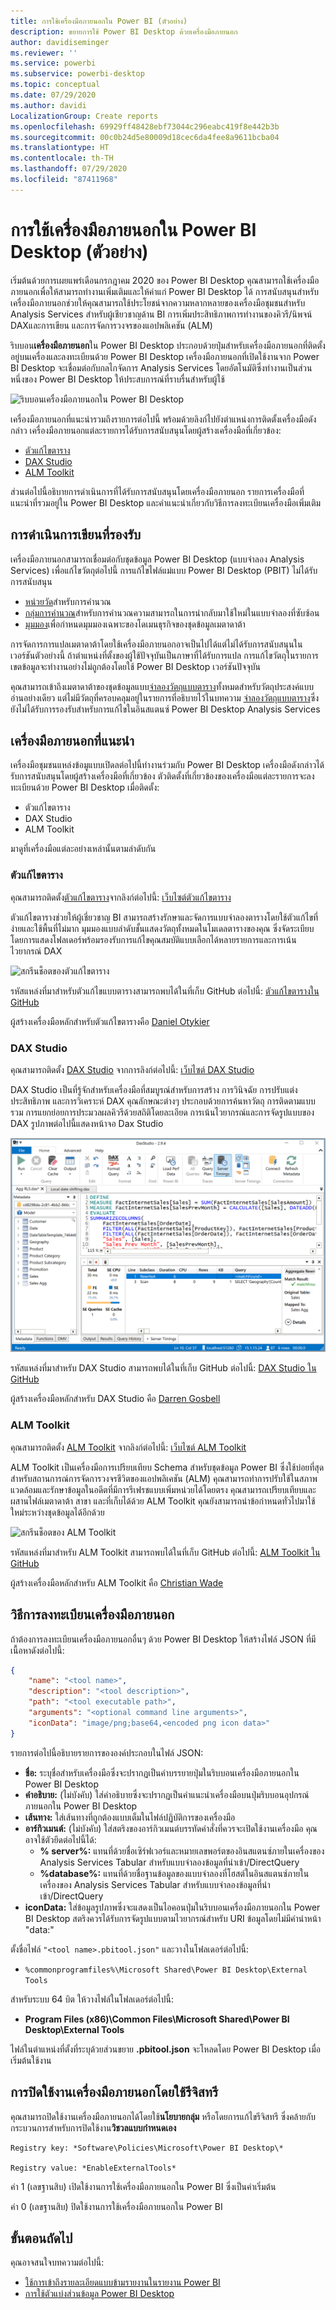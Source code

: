 ```yaml
---
title: การใช้เครื่องมือภายนอกใน Power BI (ตัวอย่าง)
description: ขยายการใช้ Power BI Desktop ด้วยเครื่องมือภายนอก
author: davidiseminger
ms.reviewer: ''
ms.service: powerbi
ms.subservice: powerbi-desktop
ms.topic: conceptual
ms.date: 07/29/2020
ms.author: davidi
LocalizationGroup: Create reports
ms.openlocfilehash: 69929ff48428ebf73044c296eabc419f8e442b3b
ms.sourcegitcommit: 00c0b24d5e80009d18cec6da4fee8a9611bcba04
ms.translationtype: HT
ms.contentlocale: th-TH
ms.lasthandoff: 07/29/2020
ms.locfileid: "87411968"
---
```

# <a name="using-external-tools-in-power-bi-desktop-preview"></a>การใช้เครื่องมือภายนอกใน Power BI Desktop (ตัวอย่าง)

เริ่มต้นด้วยการเผยแพร่เดือนกรกฎาคม 2020 ของ Power BI Desktop คุณสามารถใช้เครื่องมือภายนอกเพื่อให้สามารถทำงานเพิ่มเติมและให้ค่าแก่ Power BI Desktop ได้ การสนับสนุนสำหรับเครื่องมือภายนอกช่วยให้คุณสามารถใช้ประโยชน์จากความหลากหลายของเครื่องมือชุมชนสำหรับ Analysis Services สำหรับผู้เชียวชาญด้าน BI การเพิ่มประสิทธิภาพการทำงานของคิวรี/นิพจน์ DAXและการเขียน และการจัดการวงจรของแอปพลิเคชัน (ALM)

ริบบอน**เครื่องมือภายนอก**ใน Power BI Desktop ประกอบด้วยปุ่มสำหรับเครื่องมือภายนอกที่ติดตั้งอยู่บนเครื่องและลงทะเบียนด้วย Power BI Desktop เครื่องมือภายนอกที่เปิดใช้งานจาก Power BI Desktop จะเชื่อมต่อกับกลไกจัดการ Analysis Services โดยอัตโนมัติซึ่งทำงานเป็นส่วนหนึ่งของ Power BI Desktop ให้ประสบการณ์ที่ราบรื่นสำหรับผู้ใช้

![ริบบอนเครื่องมือภายนอกใน Power BI Desktop](media/desktop-external-tools/desktop-external-tools-01.png)

เครื่องมือภายนอกที่แนะนำรวมถึงรายการต่อไปนี้ พร้อมด้วยลิงก์ไปยังตำแหน่งการติดตั้งเครื่องมือดังกล่าว เครื่องมือภายนอกแต่ละรายการได้รับการสนับสนุนโดยผู้สร้างเครื่องมือที่เกี่ยวข้อง:

* [ตัวแก้ไขตาราง](https://tabulareditor.com/)
* [DAX Studio](https://daxstudio.org)
* [ALM Toolkit](http://alm-toolkit.com)


ส่วนต่อไปนี้อธิบายการดำเนินการที่ได้รับการสนับสนุนโดยเครื่องมือภายนอก รายการเครื่องมือที่แนะนำที่รวมอยู่ใน Power BI Desktop และคำแนะนำเกี่ยวกับวิธีการลงทะเบียนเครื่องมือเพิ่มเติม

## <a name="supported-write-operations"></a>การดำเนินการเขียนที่รองรับ

เครื่องมือภายนอกสามารถเชื่อมต่อกับชุดข้อมูล Power BI Desktop (แบบจำลอง Analysis Services) เพื่อแก้ไขวัตถุต่อไปนี้ การแก้ไขไฟล์แม่แบบ Power BI Desktop (PBIT) ไม่ได้รับการสนับสนุน

* [หน่วยวัด](https://docs.microsoft.com/analysis-services/tabular-models/measures-ssas-tabular)สำหรับการคำนวณ
* [กลุ่มการคำนวณ](https://docs.microsoft.com/analysis-services/tabular-models/calculation-groups)สำหรับการคำนวณความสามารถในการนำกลับมาใช้ใหม่ในแบบจำลองที่ซับซ้อน
* [มุมมอง](https://docs.microsoft.com/analysis-services/tabular-models/perspectives-ssas-tabular)เพื่อกำหนดมุมมองเฉพาะของโดเมนธุรกิจของชุดข้อมูลเมตาดาต้า

การจัดการการแปลเมตาดาต้าโดยใช้เครื่องมือภายนอกอาจเป็นไปได้แต่ไม่ได้รับการสนับสนุนในเวอร์ชันตัวอย่างนี้ ถ้าตำแหน่งที่ตั้งของผู้ใช้ปัจจุบันเป็นภาษาที่ได้รับการแปล การแก้ไขวัตถุในรายการเขตข้อมูลจะทำงานอย่างไม่ถูกต้องโดยใช้ Power BI Desktop เวอร์ชันปัจจุบัน 

คุณสามารถเข้าถึงเมตาดาต้าของชุดข้อมูลแบบ[จำลองวัตถุแบบตาราง](https://docs.microsoft.com/analysis-services/tom/introduction-to-the-tabular-object-model-tom-in-analysis-services-amo)ทั้งหมดสำหรับวัตถุประสงค์แบบอ่านอย่างเดียว แต่ไม่มีวัตถุที่ครอบคลุมอยู่ในรายการที่อธิบายไว้ในบทความ [จำลองวัตถุแบบตาราง](https://docs.microsoft.com/analysis-services/tom/introduction-to-the-tabular-object-model-tom-in-analysis-services-amo)ซึ่งยังไม่ได้รับการรองรับสำหรับการแก้ไขในอินสแตนซ์ Power BI Desktop Analysis Services


## <a name="featured-external-tools"></a>เครื่องมือภายนอกที่แนะนำ

เครื่องมือชุมชนแหล่งข้อมูแบบเปิดลต่อไปนี้ทำงานร่วมกับ Power BI Desktop เครื่องมือดังกล่าวได้รับการสนับสนุนโดยผู้สร้างเครื่องมือที่เกี่ยวข้อง ตัวติดตั้งที่เกี่ยวข้องของเครื่องมือแต่ละรายการจะลงทะเบียนด้วย Power BI Desktop เมื่อติดตั้ง:

* ตัวแก้ไขตาราง
* DAX Studio
* ALM Toolkit

มาดูที่เครื่องมือแต่ละอย่างเหล่านั้นตามลำดับกัน

### <a name="tabular-editor"></a>ตัวแก้ไขตาราง

คุณสามารถติดตั้ง[ตัวแก้ไขตาราง](https://tabulareditor.com/)จากลิงก์ต่อไปนี้: [เว็บไซต์ตัวแก้ไขตาราง](https://tabulareditor.com/)

ตัวแก้ไขตารางช่วยให้ผู้เชี่ยวชาญ BI สามารถสร้างรักษาและจัดการแบบจำลองตารางโดยใช้ตัวแก้ไขที่ง่ายและใช้พื้นที่ไม่มาก มุมมองแบบลำดับชั้นแสดงวัตถุทั้งหมดในโมเดลตารางของคุณ ซึ่งจัดระเบียบโดยการแสดงโฟลเดอร์พร้อมรองรับการแก้ไขคุณสมบัติแบบเลือกได้หลายรายการและการเน้นไวยากรณ์ DAX

![สกรีนช็อตของตัวแก้ไขตาราง](media/desktop-external-tools/desktop-external-tools-02.png)

รหัสแหล่งที่มาสำหรับตัวแก้ไขแบบตารางสามารถพบได้ในที่เก็บ GitHub ต่อไปนี้: [ตัวแก้ไขตารางใน GitHub](https://github.com/otykier/TabularEditor)

ผู้สร้างเครื่องมือหลักสำหรับตัวแก้ไขตารางคือ [Daniel Otykier](https://www.linkedin.com/in/daniel-otykier-2231876)


### <a name="dax-studio"></a>DAX Studio

คุณสามารถติดตั้ง [DAX Studio](https://daxstudio.org) จากการลิงก์ต่อไปนี้: [เว็บไซต์ DAX Studio](https://daxstudio.org)

DAX Studio เป็นที่รู้จักสำหรับเครื่องมือที่สมบูรณ์สำหรับการสร้าง การวินิจฉัย การปรับแต่งประสิทธิภาพ และการวิเคราะห์ DAX คุณลักษณะต่างๆ ประกอบด้วยการค้นหาวัตถุ การติดตามแบบรวม การแยกย่อยการประมวลผลคิวรีด้วยสถิติโดยละเอียด การเน้นไวยากรณ์และการจัดรูปแบบของ DAX รูปภาพต่อไปนี้แสดงหน้าจอ Dax Studio 

![สกรีนช็อตของ DAX Studio](media/desktop-external-tools/desktop-external-tools-03.png)

รหัสแหล่งที่มาสำหรับ DAX Studio สามารถพบได้ในที่เก็บ GitHub ต่อไปนี้: [DAX Studio ใน GitHub](https://github.com/DaxStudio/DaxStudio)

ผู้สร้างเครื่องมือหลักสำหรับ DAX Studio คือ [Darren Gosbell](https://www.linkedin.com/in/darrengosbell)

### <a name="alm-toolkit"></a>ALM Toolkit

คุณสามารถติดตั้ง [ALM Toolkit](http://alm-toolkit.com) จากลิงก์ต่อไปนี้: [เว็บไซต์ ALM Toolkit](http://alm-toolkit.com)

ALM Toolkit เป็นเครื่องมือการเปรียบเทียบ Schema สำหรับชุดข้อมูล Power BI ซึ่งใช้บ่อยที่สุดสำหรับสถานการณ์การจัดการวงจรชีวิตของแอปพลิเคชัน (ALM) คุณสามารถทำการปรับใช้ในสภาพแวดล้อมและรักษาข้อมูลในอดีตที่มีการรีเฟรชแบบเพิ่มหน่วยได้โดยตรง คุณสามารถเปรียบเทียบและผสานไฟล์เมตาดาต้า สาขา และที่เก็บได้ด้วย ALM Toolkit คุณยังสามารถนำข้อกำหนดทั่วไปมาใช้ใหม่ระหว่างชุดข้อมูลได้อีกด้วย

![สกรีนช็อตของ  ALM Toolkit](media/desktop-external-tools/desktop-external-tools-04.png)

รหัสแหล่งที่มาสำหรับ  ALM Toolkit สามารถพบได้ในที่เก็บ GitHub ต่อไปนี้: [ALM Toolkit ใน GitHub](https://github.com/microsoft/analysis-services)

ผู้สร้างเครื่องมือหลักสำหรับ ALM Toolkit คือ [Christian Wade](https://www.linkedin.com/in/christianwade1)


## <a name="how-to-register-external-tools"></a>วิธีการลงทะเบียนเครื่องมือภายนอก

ถ้าต้องการลงทะเบียนเครื่องมือภายนอกอื่นๆ ด้วย Power BI Desktop ให้สร้างไฟล์ JSON ที่มีเนื้อหาดังต่อไปนี้:

```json
{
    "name": "<tool name>",
    "description": "<tool description>",
    "path": "<tool executable path>",
    "arguments": "<optional command line arguments>",
    "iconData": "image/png;base64,<encoded png icon data>"
}
```

รายการต่อไปนี้อธิบายรายการขององค์ประกอบในไฟล์ JSON:
 
* **ชื่อ:** ระบุชื่อสำหรับเครื่องมือซึ่งจะปรากฏเป็นคำบรรยายปุ่มในริบบอนเครื่องมือภายนอกใน Power BI Desktop
* **คำอธิบาย:** (ไม่บังคับ) ใส่คำอธิบายซึ่งจะปรากฏเป็นคำแนะนำเครื่องมือบนปุ่มริบบอนอุปกรณ์ภายนอกใน Power BI Desktop
* **เส้นทาง:** ใส่เส้นทางที่ถูกต้องแบบเต็มในไฟล์ปฏิบัติการของเครื่องมือ
* **อาร์กิวเมนต์:** (ไม่บังคับ) ใส่สตริงของอาร์กิวเมนต์บรรทัดคำสั่งที่ควรจะเปิดใช้งานเครื่องมือ คุณอาจใช้ตัวยึดต่อไปนี้ได้:
    * **% server%:** แทนที่ด้วยชื่อเซิร์ฟเวอร์และหมายเลขพอร์ตของอินสแตนซ์ภายในเครื่องของ Analysis Services Tabular สำหรับแบบจำลองข้อมูลที่นำเข้า/DirectQuery
    * **%database%:** แทนที่ด้วยชื่อฐานข้อมูลของแบบจำลองที่โฮสต์ในอินสแตนซ์ภายในเครื่องของ Analysis Services Tabular สำหรับแบบจำลองข้อมูลที่นำเข้า/DirectQuery
* **iconData:** ใส่ข้อมูลรูปภาพซึ่งจะแสดงเป็นไอคอนปุ่มในริบบอนเครื่องมือภายนอกใน Power BI Desktop สตริงควรได้รับการจัดรูปแบบตามไวยากรณ์สำหรับ  URI ข้อมูลโดยไม่มีคำนำหน้า "data:"
 
ตั้งชื่อไฟล์ `"<tool name>.pbitool.json"` และวางในโฟลเดอร์ต่อไปนี้:

* `%commonprogramfiles%\Microsoft Shared\Power BI Desktop\External Tools`

สำหรับระบบ 64 บิต ให้วางไฟล์ในโฟลเดอร์ต่อไปนี้:

* **Program Files (x86)\Common Files\Microsoft Shared\Power BI Desktop\External Tools**

ไฟล์ในตำแหน่งที่ตั้งที่ระบุด้วยส่วนขยาย **.pbitool.json** จะโหลดโดย Power BI Desktop เมื่อเริ่มต้นใช้งาน

## <a name="disabling-external-tools-using-the-registry"></a>การปิดใช้งานเครื่องมือภายนอกโดยใช้รีจิสทรี

คุณสามารถปิดใช้งานเครื่องมือภายนอกได้โดยใช้**นโยบายกลุ่ม** หรือโดยการแก้ไขรีจิสทรี ซึ่งคล้ายกับกระบวนการสำหรับการปิดใช้งาน**วิชวลแบบกำหนดเอง**

    Registry key: *Software\Policies\Microsoft\Power BI Desktop\*

    Registry value: *EnableExternalTools*

ค่า 1 (เลขฐานสิบ) เปิดใช้งานการใช้เครื่องมือภายนอกใน Power BI ซึ่งเป็นค่าเริ่มต้น

ค่า 0 (เลขฐานสิบ) ปิดใช้งานการใช้เครื่องมือภายนอกใน Power BI


## <a name="next-steps"></a>ขั้นตอนถัดไป

คุณอาจสนใจบทความต่อไปนี้:

* [ใช้การเข้าถึงรายละเอียดแบบข้ามรายงานในรายงาน Power BI](desktop-cross-report-drill-through.md)
* [การใช้ตัวแบ่งส่วนข้อมูล Power BI Desktop](../visuals/power-bi-visualization-slicers.md)


